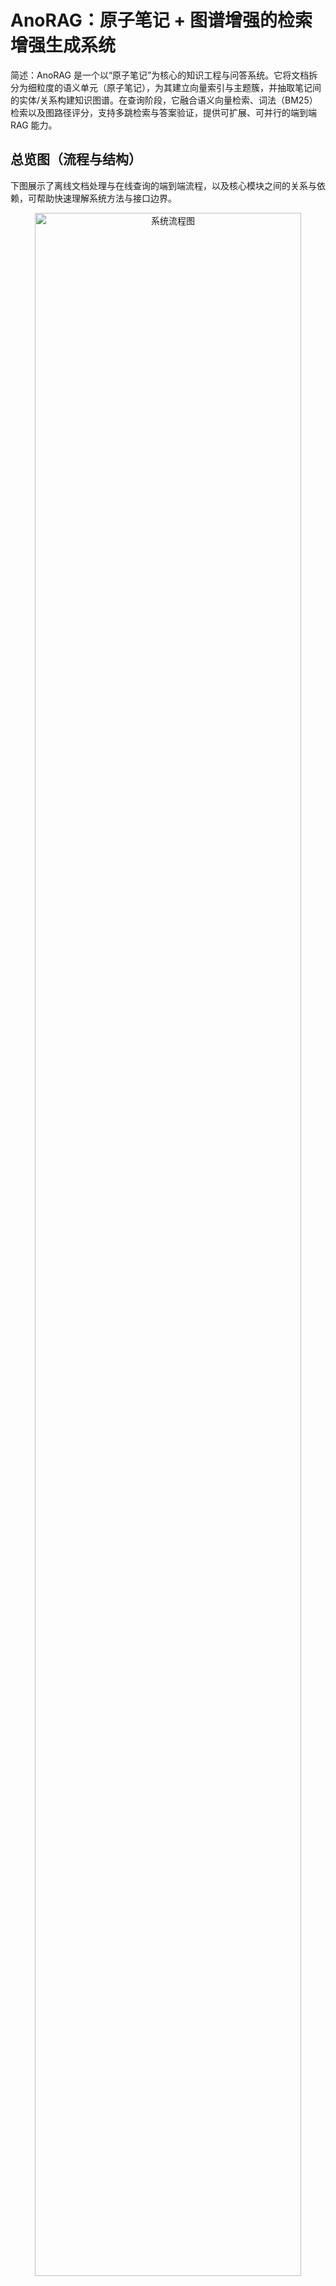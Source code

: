 # AnoRAG：原子笔记 + 图谱增强的检索增强生成系统

简述：AnoRAG 是一个以“原子笔记”为核心的知识工程与问答系统。它将文档拆分为细粒度的语义单元（原子笔记），为其建立向量索引与主题簇，并抽取笔记间的实体/关系构建知识图谱。在查询阶段，它融合语义向量检索、词法（BM25）检索以及图路径评分，支持多跳检索与答案验证，提供可扩展、可并行的端到端 RAG 能力。

## 总览图（流程与结构）
下图展示了离线文档处理与在线查询的端到端流程，以及核心模块之间的关系与依赖，可帮助快速理解系统方法与接口边界。

<p align="center">
  <img src="docs/images/system_flow.svg" alt="系统流程图" width="92%" />
</p>

<p align="center">
  <img src="docs/images/module_relations.svg" alt="模块关系图" width="92%" />
</p>

<p align="center">
  <img src="docs/images/artifacts_map.svg" alt="数据产物示意图" width="88%" />
</p>

## 能做什么
- 文档语义化加工：自动分块、生成风格统一的原子笔记、向量化嵌入、主题聚类。
- 知识图谱构建：从原子笔记抽取实体与关系，形成带权边的图结构，并导出 GraphML。
- 混合检索与融合：将语义向量、BM25、图路径（Path-aware）多源分数融合为统一相似度，提升召回与可解释性。
- 多跳问题求解：基于图邻域与桥接实体进行二跳/多跳检索，支持子问题分解与证据合并。
- 上下文调度与打包：在结构增强的调度器下选择最相关笔记并打包上下文，减少冗余与噪声。
- 答案定位与审核：答案片段定位（span picking）、摘要质量审计（NER+LLM 两阶段）、一致性检查与答案校验。
- 并行与增量：支持文档并行处理与查询并行检索；提供增量处理缓存与进度跟踪。

## 系统如何工作（方法流程）
1. 文档处理（离线/批处理）
   - 文档分块：根据内容结构将原文切分为粒度稳定的段（chunks）。
   - 原子笔记生成：调用本地/外部 LLM，按统一模板生成含实体与关系线索的原子笔记。
   - 嵌入与聚类：对笔记向量化并进行主题聚类，形成主题池与簇信息。
   - 图谱构建：抽取笔记之间的实体与关系，生成节点（note）与边（关系）构成的知识图谱，并可导出 GraphML。
   - 质量与一致性：对聚类与图结构进行一致性检查，必要时记录错误报告与提示修复。
2. 查询处理（在线）
   - 初始检索候选：语义向量检索与 BM25 词法检索共同给出候选集合。
   - 图谱增强与路径评分：结合图索引与路径质量，对候选进行加权与重排。
   - 多跳检索（可选）：识别桥接实体，执行第二跳检索并与第一跳证据融合。
   - 子问题分解（可选）：将复杂问题拆成子问题，分别检索与合并证据，最后调度上下文。
   - 上下文打包：在结构增强调度器下，选择最相关、覆盖度更高的笔记集合，构造提示上下文。
   - 答案生成与验证：生成最终答案，进行片段定位与质量审核，输出答案与检索明细。

## 系统结构（组件与交互）
- 文档处理层（doc/）
  - DocumentProcessor：文档处理主流程，管控分块、笔记生成、嵌入、聚类、图谱、缓存与一致性检查。
  - Chunker/Clustering/IncrementalProcessor：分块、聚类与增量处理子模块。
- LLM 适配层（llm/）
  - AtomicNoteGenerator/ParallelTaskAtomicNoteGenerator：原子笔记生成器（支持并行任务分配）。
  - LocalLLM、OllamaClient、OpenAIClient、LMStudioClient、MultiModelClient：多种 LLM 提供方与混合路由。
  - prompts：统一的系统/任务提示词模板。
- 知识图谱层（graph/）
  - GraphBuilder：从笔记与关系抽取器构建图谱；支持计算图质量指标与 GraphML 导出。
  - RelationExtractor：抽取笔记间实体与关系，生成带类型与权重的边。
  - GraphIndex/GraphRetriever：图索引与基于图的检索器，提供邻域扩展与路径评估能力。
  - MultiHopQueryProcessor：多跳查询处理组件。
- 向量与检索层（vector_store/、retrieval/）
  - EmbeddingManager/VectorIndex/VectorRetriever：向量化管理、索引与候选检索；内置 BM25 回退与召回增强。
  - HybridSearcher（retrieval/hybrid_search）：将 dense/BM25/graph/path 统一融合为最终分数，支持 linear/RRF。
  - PathAwareRanker、ListT5Reranker、LearnedFusion：路径感知重排、列表重排序与可学习融合。
  - RetrievalGuardrail、DiversityScheduler、LLMBasedRewriter：检索护栏、多样性调度与查询改写（可选）。
- 查询编排层（query/）
  - QueryProcessor：端到端查询流水线，编排混合检索、图增强、多跳/子问题分解、上下文调度与答案生成。
  - SubQuestionPlanner、EvidenceMerger、ContextPacker：子问题规划、证据合并与上下文打包。
- 上下文与工具层（context/、utils/）
  - ContextDispatcher/ContextScheduler：结构增强/传统上下文调度器。
  - EnhancedNER、SummaryAuditor、ConsistencyChecker：实体识别、摘要审计与一致性检查。
  - FileUtils、BatchProcessor、ProgressTracker、Logging：通用工具与并行/进度支持。
- 并行执行层（parallel/）
  - ParallelEngine/Interface：文档与查询的并行执行框架，支持多策略（数据复制/拆分/任务分发/混合）。
- 答案与评估（answer/、eval/、training/）
  - SpanPicker、VerifyShell：答案片段定位与外壳验证。
  - EnhancedEvaluator/QA 覆盖度：评估指标与覆盖度估计。
  - training/calibrate：融合与评分的校准训练流程。

## 数据与产物（典型输出）
- 原子笔记集合：atomic_notes.json（或 processed/atomic_notes.json）。
- 向量嵌入：embeddings.npy 与向量索引（faiss/自定义索引文件）。
- 主题聚类：clustering.json（包含簇分配、主题池与簇统计）。
- 知识图谱：graph.json（node-link 格式）与 graph.graphml（可视化/分析）。
- 分块数据：chunks.jsonl（可追踪原文来源与段落映射）。
- 日志与报告：一致性报告、审计标记、进度日志与性能统计。

## 关键设计与优势
- 原子笔记为核心：以最小语义单元组织知识，便于检索、聚类与关系抽取。
- 图谱增强检索：结合图邻域与路径质量为候选加权，提升复杂查询的可解释性与可靠性。
- 混合分数融合：统一融合 dense/BM25/graph/path，支持线性与 RRF，两者均可配置权重与超参。
- 多跳与子问题：自然支持桥接实体与多跳推理；复杂问题拆解为可控的检索与合并流程。
- 质量保障：NER+LLM 的两阶段摘要审计与一致性检查，降低信息缺失与结构错误风险。
- 并行与增量：面向工程的并行调度与缓存管理，适配大规模文档与高并发查询。
- 可扩展与可插拔：LLM 提供方、融合器、重排器、护栏与调度器均以配置驱动、模块化实现。

## 模块职责一览（简表）
- doc/document_processor.py：离线处理流水线与缓存/一致性管理。
- graph/graph_builder.py：图谱构建与关系注入。
- retrieval/hybrid_search.py：多源分数融合器。
- vector_store/retriever.py：向量检索、BM25 回退与召回增强。
- query/query_processor.py：查询主编排与多跳/子问题/调度/答案生成。
- utils/*：工具箱（NER、审计、一致性、并行、日志、进度等）。
- llm/*：LLM 客户端与原子笔记生成器。
- parallel/*：并行执行框架。
- answer/*：答案片段定位与验证。

## 适用场景与边界
- 适合需要结构化知识组织与可解释检索的企业知识库、学术资料库与长文档问答。
- 对关系抽取质量与图谱连通性有一定依赖；可通过校准与护栏提升稳健性。
- 多跳与子问题会增加时延与复杂度，建议按需求在配置中启用/调整。

## 未来方向
- 引入更强的关系抽取模型与事件图谱支持。
- 提升跨文档实体对齐与别名归并质量。
- 加强可学习融合与在线校准，进一步优化不同检索信号的协同效果。

——
如需按你的数据与任务进行定制（例如更强的子问题规划、特定领域实体规范化、融合权重校准等），可以基于配置与模块化接口快速扩展。